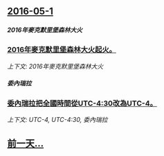 ## [2016-05-1](/news/2016/05/1/index.md)

##### 2016年麥克默里堡森林大火
### [2016年麥克默里堡森林大火起火。 ](/news/2016/05/1/2016年麥克默里堡森林大火起火.md)
_上下文: 2016年麥克默里堡森林大火_

##### 委內瑞拉
### [委內瑞拉把全國時間從UTC-4:30改為UTC-4。 ](/news/2016/05/1/委內瑞拉把全國時間從UTC-4-30改為UTC-4.md)
_上下文: UTC-4, UTC-4:30, 委內瑞拉_

## [前一天...](/news/2016/04/26/index.md)

